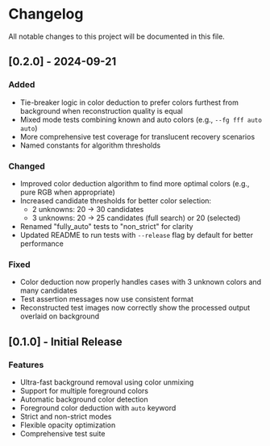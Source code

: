 # Changelog

All notable changes to this project will be documented in this file.

## [0.2.0] - 2024-09-21

### Added
- Tie-breaker logic in color deduction to prefer colors furthest from background when reconstruction quality is equal
- Mixed mode tests combining known and auto colors (e.g., `--fg fff auto auto`)
- More comprehensive test coverage for translucent recovery scenarios
- Named constants for algorithm thresholds

### Changed
- Improved color deduction algorithm to find more optimal colors (e.g., pure RGB when appropriate)
- Increased candidate thresholds for better color selection:
  - 2 unknowns: 20 → 30 candidates
  - 3 unknowns: 20 → 25 candidates (full search) or 20 (selected)
- Renamed "fully_auto" tests to "non_strict" for clarity
- Updated README to run tests with `--release` flag by default for better performance

### Fixed
- Color deduction now properly handles cases with 3 unknown colors and many candidates
- Test assertion messages now use consistent format
- Reconstructed test images now correctly show the processed output overlaid on background

## [0.1.0] - Initial Release

### Features
- Ultra-fast background removal using color unmixing
- Support for multiple foreground colors
- Automatic background color detection
- Foreground color deduction with `auto` keyword
- Strict and non-strict modes
- Flexible opacity optimization
- Comprehensive test suite